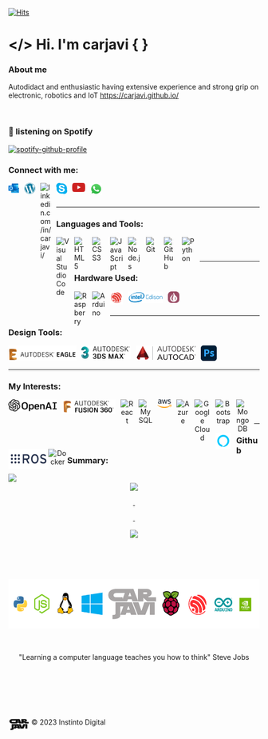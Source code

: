<!-- Counter Visits:START -->

[![Hits](https://hits.seeyoufarm.com/api/count/incr/badge.svg?url=https%3A%2F%2Fgithub.com%2Fcarjavi%2Fhit-counter&count_bg=%2379C83D&title_bg=%23555555&icon=github.svg&icon_color=%23E7E7E7&title=Visitors%3A+Today%2FTotal&edge_flat=false)](https://hits.seeyoufarm.com)

<!-- Counter Visits:END -->

# </> Hi. I'm carjavi { }

### About me
Autodidact and enthusiastic having extensive experience and strong grip on electronic, robotics and IoT
https://carjavi.github.io/

<br>

### 🎵 listening on Spotify 
<!-- spotify github profile -->
[![spotify-github-profile](https://spotify-github-profile.vercel.app/api/view?uid=22jsdvk3ryfqzw7bljmxox54a&cover_image=true&theme=novatorem&show_offline=false&background_color=121212&interchange=false&bar_color=53b14f&bar_color_cover=true)](https://github.com/kittinan/spotify-github-profile)



### Connect with me:
<div>
  <a href="mailto:carjavi@hotmail.com"><img  align="left" alt="carjavi@hotmail.com" width="22px" style="padding-right:10px;" src="https://raw.githubusercontent.com/carjavi/carjavi/master/img/outlook.svg"/></a> 

  <a href="https://instintodigital.net"><img  align="left" alt="instintodigital.net/" width="22px" style="padding-right:10px;" src="https://raw.githubusercontent.com/carjavi/carjavi/master/img/wordpress.svg"/></a> 

  <a href="https://www.linkedin.com/in/carjavi"><img  align="left" alt="linkedin.com/in/carjavi/" width="22px" style="padding-right:10px;" src="https://cdn.jsdelivr.net/gh/devicons/devicon/icons/linkedin/linkedin-original.svg"/></a> 

  <a href="https://join.skype.com/invite/JbYFwnfy7UVc"><img  align="left" alt="join.skype.com/invite/JbYFwnfy7UVc" width="22px" style="padding-right:10px;" src="https://raw.githubusercontent.com/carjavi/carjavi/master/img/skype-icon.svg"/></a> 

  <a href="https://www.youtube.com/channel/UCuG7gHwGSb-3hRSI_5-2Tow"><img  align="left" alt="youtube.com/@carjavitube" width="26px" style="padding-right:10px;" src="./img/cdnlogo.com_youtube-icon.svg"/></a> 

  <a href="https://wa.me/+56986116068"><img  align="left" alt="wa.me/+56986116068" width="24px" style="padding-right:10px;" src="./img/cdnlogo.com_whatsapp-icon.svg"/></a>  
</div>
     
<br>

<br>


---
### Languages and Tools: <!-- faltan los de autodesk ++++++++++++++++++++++-->

<img align="left" alt="Visual Studio Code" width="26px" src="https://cdn.jsdelivr.net/gh/devicons/devicon/icons/vscode/vscode-original.svg" style="padding-right:10px;" />
<img align="left" alt="HTML5" width="26px" src="https://cdn.jsdelivr.net/gh/devicons/devicon/icons/html5/html5-original.svg" style="padding-right:10px;" />
<img align="left" alt="CSS3" width="26px" src="https://cdn.jsdelivr.net/gh/devicons/devicon/icons/css3/css3-original.svg" style="padding-right:10px;" />
<img align="left" alt="JavaScript" width="26px" src="https://cdn.jsdelivr.net/gh/devicons/devicon/icons/javascript/javascript-original.svg" style="padding-right:10px;" />
<img align="left" alt="Node.js" width="26px" src="https://cdn.jsdelivr.net/gh/devicons/devicon/icons/nodejs/nodejs-original.svg" style="padding-right:10px;" />
<img align="left" alt="Git" width="26px" src="https://cdn.jsdelivr.net/gh/devicons/devicon/icons/git/git-original.svg" style="padding-right:10px;" />
<img align="left" alt="GitHub" width="26px" src="https://user-images.githubusercontent.com/3369400/139448065-39a229ba-4b06-434b-bc67-616e2ed80c8f.png" style="padding-right:10px;" />
<img align="left" alt="Python" width="26px" src="https://cdn.jsdelivr.net/gh/devicons/devicon/icons/python/python-original.svg"  style="padding-right:10px;"/>

<img align="left" alt="" width="26px" style="padding-right:10px;" src="https://cdn.jsdelivr.net/gh/devicons/devicon/icons/sqlite/sqlite-original.svg" />

          
          
<br>

<br>

<!-- Design autodesk, Autocad, fusion, 3D studio, photoshop -->


---
### Hardware Used: 
<img align="left" alt="Raspberry" width="26px" src="https://cdn.jsdelivr.net/gh/devicons/devicon/icons/raspberrypi/raspberrypi-original.svg" style="padding-right:10px;" />

<img align="left" alt="Arduino" width="26px" style="padding-right:10px;" src="https://cdn.jsdelivr.net/gh/devicons/devicon/icons/arduino/arduino-original-wordmark.svg" />

<img  align="left" alt="ESP32" width="26px" style="padding-right:10px;" src="./img/espressif.svg"/> 

<img  align="left" alt="Intel Edison" width="70px" style="padding-right:10px;" src="./img/intel-edison.svg"/> 

<img  align="left" alt="Onion Omega2" width="23px" style="padding-right:10px;" src="./img/onion.png"/> 

<br>

<br>

---
### Design Tools:
<img  align="left" alt="Autodesk-eagle" width="136px" style="padding-right:10px;" src="./img/eagle_.png"/>
<img  align="left" alt="Autodesk-3Dstudio" width="100px" style="padding-right:10px;" src="./img/3max.png"/>
<img  align="left" alt="Autodesk-AutoCad" width="120px" style="padding-right:10px;" src="./img/auto-cad.svg"/>
<img  align="left" alt="Photoshop" width="32px" style="padding-right:10px;" src="./img/photoshop.svg"/>

<br>

<br>


---
### My Interests: 
<div class="row" align="center">
    <img  align="left" alt="openAI" width="97px" style="padding-right:10px;" src="./img/openAI.svg"/> 
    <img  align="left" alt="openAI" width="108px" style="padding-right:10px;" src="./img/fusion.png"/> 
    <img align="left" alt="React" width="26px" src="https://cdn.jsdelivr.net/gh/devicons/devicon/icons/react/react-original.svg" style="padding-right:10px;" />
    <img align="left" alt="MySQL" width="28px" src="https://cdn.jsdelivr.net/gh/devicons/devicon/icons/mysql/mysql-original.svg" style="padding-right:10px;" /> 
    <img align="left" alt="AWS" width="28px" src="./img/aws2.svg" style="padding-right:10px;" />
    <img align="left" alt="Azure" width="26px" style="padding-right:10px;" src="https://cdn.jsdelivr.net/gh/devicons/devicon/icons/azure/azure-original.svg" />
    <img align="left" alt="Google Cloud" width="32px" style="padding-right:10px;" src="https://cdn.jsdelivr.net/gh/devicons/devicon/icons/googlecloud/googlecloud-original.svg" />          
    <img align="left" alt="Bootstrap" width="32px" style="padding-right:10px;" src="https://cdn.jsdelivr.net/gh/devicons/devicon/icons/bootstrap/bootstrap-original.svg" />
    <img align="left" alt="" width="32px" style="padding-right:10px;" src="https://cdn.jsdelivr.net/gh/devicons/devicon/icons/bash/bash-original.svg" />
    <img align="left" alt="MongoDB" width="26px" src="https://cdn.jsdelivr.net/gh/devicons/devicon/icons/mongodb/mongodb-original.svg" style="padding-right:10px;" />
    <img  align="left" alt="Skill-Alexa" width="32px" style="padding-right:10px;" src="./img/alexa.svg"/>
    <img  align="left" alt="ROS"  width="80px" style="vertical-align:top;margin:0px 0px" src="./img/ros-logo.svg"/>
    <img align="left" alt="Docker" width="38px" style="padding:0px 0px;"  src="https://cdn.jsdelivr.net/gh/devicons/devicon/icons/docker/docker-original.svg" />
     
</div>


<br>

<br>
     
          
---    
### Github Summary:   

<!-- Top Languages & GitHub Readme Stats:START -->

<div class="row" align="center">
  <div class="column" width="50%" >
    <a href="https://github.com/carjavi/github-readme-stats">
      <img width="45%" align="left" src="https://github-readme-stats.vercel.app/api/top-langs/?username=carjavi&layout=compact&hide=less,scss,smarty,pug" 
    </a>
  </div>
  <div class="column" width="50%" >
    <a href="https://github.com/carjavi/github-readme-stats">
      <img width="45%" align="center" src="https://github-readme-stats.vercel.app/api?username=carjavi&show_icons=true&hide_border=false&title_color=4D92F0&icon_color=ff652f&bg_color=ffffff&text_color=09131B&border_color=EBE8E7"    
    </a>
 </div>
</div>

<div class="row" align="center">
  <p>&nbsp;</p>
  <p>&nbsp; </p>
</div>

<!-- Contribuciones :Start-->
<div class="row" align="center">
  <div class="column" width="50%">
     <img align="center" src="https://github-readme-streak-stats.herokuapp.com/?user=carjavi"/>
  </div>
</div>
<!-- Contribuciones :END -->

<br>

<br>

<br>

<br>

<p align="center">
    <a href="https://instintodigital.net/" target="_blank"><img src="https://raw.githubusercontent.com/carjavi/carjavi/master/img/developer.png" height="100" alt="www.instintodigital.net"></a>
</p>
<br>
<p align="center">"Learning a computer language teaches you how to think" Steve Jobs </p>

<br>

<br>

<br>

<br>

<br>

<div>
  <p>
    <img  align="top" width="42" style="padding:0px 0px 0px 0px;" src="./img/carjavi.png"/>&nbsp;&copy; 2023 Instinto Digital
  </p>
</div>

